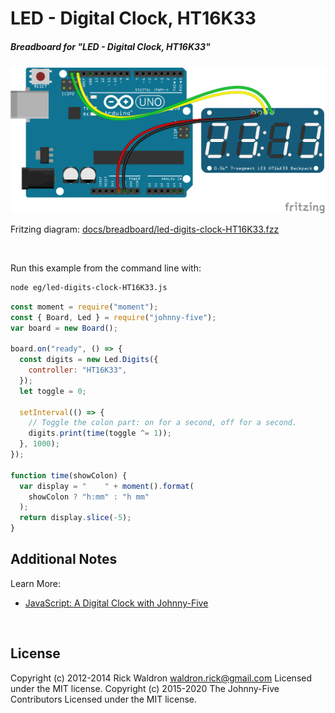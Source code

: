 <!--remove-start-->

# LED - Digital Clock, HT16K33

<!--remove-end-->






##### Breadboard for "LED - Digital Clock, HT16K33"



![docs/breadboard/led-digits-clock-HT16K33.png](breadboard/led-digits-clock-HT16K33.png)<br>

Fritzing diagram: [docs/breadboard/led-digits-clock-HT16K33.fzz](breadboard/led-digits-clock-HT16K33.fzz)

&nbsp;




Run this example from the command line with:
```bash
node eg/led-digits-clock-HT16K33.js
```


```javascript
const moment = require("moment");
const { Board, Led } = require("johnny-five");
var board = new Board();

board.on("ready", () => {
  const digits = new Led.Digits({
    controller: "HT16K33",
  });
  let toggle = 0;

  setInterval(() => {
    // Toggle the colon part: on for a second, off for a second.
    digits.print(time(toggle ^= 1));
  }, 1000);
});

function time(showColon) {
  var display = "    " + moment().format(
    showColon ? "h:mm" : "h mm"
  );
  return display.slice(-5);
}

```








## Additional Notes
Learn More:
- [JavaScript: A Digital Clock with Johnny-Five](http://bocoup.com/weblog/javascript-arduino-digital-clock-johnny-five/)

&nbsp;

<!--remove-start-->

## License
Copyright (c) 2012-2014 Rick Waldron <waldron.rick@gmail.com>
Licensed under the MIT license.
Copyright (c) 2015-2020 The Johnny-Five Contributors
Licensed under the MIT license.

<!--remove-end-->
